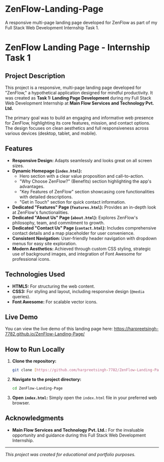 # ZenFlow-Landing-Page
A responsive multi-page landing page developed for ZenFlow as part of my Full Stack Web Development Internship Task 1.

# ZenFlow Landing Page - Internship Task 1

## Project Description
This project is a responsive, multi-page landing page developed for "ZenFlow," a hypothetical application designed for mindful productivity. It was created as **Task 1: Landing Page Development** during my Full Stack Web Development Internship at **Main Flow Services and Technology Pvt. Ltd.**

The primary goal was to build an engaging and informative web presence for ZenFlow, highlighting its core features, mission, and contact options. The design focuses on clean aesthetics and full responsiveness across various devices (desktop, tablet, and mobile).

## Features
* **Responsive Design:** Adapts seamlessly and looks great on all screen sizes.
* **Dynamic Homepage (`index.html`):**
    * Hero section with a clear value proposition and call-to-action.
    * "Why Choose ZenFlow?" (Benefits) section highlighting the app's advantages.
    * "Key Features of ZenFlow" section showcasing core functionalities with detailed descriptions.
    * "Get in Touch" section for quick contact information.
* **Dedicated "Features" Page (`features.html`):** Provides an in-depth look at ZenFlow's functionalities.
* **Dedicated "About Us" Page (`about.html`):** Explores ZenFlow's philosophy, team, and commitment to growth.
* **Dedicated "Contact Us" Page (`contact.html`):** Includes comprehensive contact details and a map placeholder for user convenience.
* **Consistent Navigation:** User-friendly header navigation with dropdown menus for easy site exploration.
* **Modern Aesthetics:** Achieved through custom CSS styling, strategic use of background images, and integration of Font Awesome for professional icons.

## Technologies Used
* **HTML5:** For structuring the web content.
* **CSS3:** For styling and layout, including responsive design (`@media` queries).
* **Font Awesome:** For scalable vector icons.

## Live Demo
You can view the live demo of this landing page here:
https://harpreetsingh-7782.github.io/ZenFlow-Landing-Page/

## How to Run Locally
1.  **Clone the repository:**
    ```bash
    git clone [https://github.com/harpreetsingh-7782/ZenFlow-Landing-Page.git](https://github.com/harpreetsingh-7782/ZenFlow-Landing-Page.git)
    ```
2.  **Navigate to the project directory:**
    ```bash
    cd ZenFlow-Landing-Page
    ```
3.  **Open `index.html`:** Simply open the `index.html` file in your preferred web browser.

## Acknowledgments
* **Main Flow Services and Technology Pvt. Ltd.:** For the invaluable opportunity and guidance during this Full Stack Web Development Internship.

---
*This project was created for educational and portfolio purposes.*
